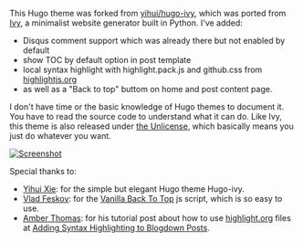This Hugo theme was forked from [yihui/hugo-ivy](https://github.com/yihui/hugo-ivy), which was ported from [Ivy](https://github.com/dmulholland/ivy), a minimalist website generator built in Python. I've added:

- Disqus comment support which was already there but not enabled by default
- show TOC by default option in post template
- local syntax highlight with highlight.pack.js and github.css from [highlightjs.org](https://highlightjs.org/)
- as well as a "Back to top" buttom on home and post content page.

I don't have time or the basic knowledge of Hugo themes to document it. You have to read the source code to understand what it can do. Like Ivy, this theme is also released under [the Unlicense](https://en.wikipedia.org/wiki/Unlicense), which basically means you just do whatever you want.

[![Screenshot](https://github.com/yihui/hugo-ivy/raw/master/images/screenshot.png)](https://ivy.yihui.name)

Special thanks to:

- [Yihui Xie](https://github.com/yihui): for the simple but elegant Hugo theme Hugo-ivy.
- [Vlad Feskov](https://github.com/vfeskov): for the [Vanilla Back To Top](https://github.com/vfeskov/vanilla-back-to-top) js script, which is so easy to use. 
- [Amber Thomas](https://amber.rbind.io/): for his tutorial post about how to use [highlight.org](https://highlightjs.org/) files at [Adding Syntax Highlighting to Blogdown Posts](https://amber.rbind.io/blog/2017/11/15/syntax-highlighting/).
